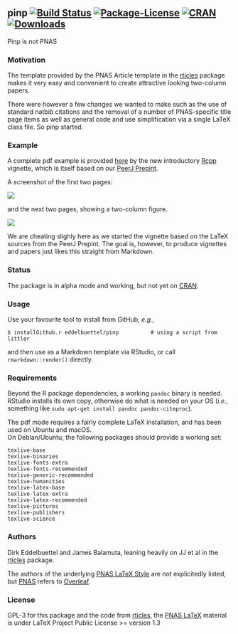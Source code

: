 ## pinp [![Build Status](https://travis-ci.org/eddelbuettel/pinp.svg)](https://travis-ci.org/eddelbuettel/pinp) [![Package-License](http://img.shields.io/badge/license-GPL--3-brightgreen.svg?style=flat)](http://www.gnu.org/licenses/gpl-3.0.html) [![CRAN](http://www.r-pkg.org/badges/version/pinp)](https://cran.r-project.org/package=pinp) [![Downloads](http://cranlogs.r-pkg.org/badges/pinp?color=brightgreen)](http://www.r-pkg.org/pkg/pinp)

Pinp is not PNAS

### Motivation

The template provided by the PNAS Article template in the
[rticles](https://cran.r-project.org/package=rticles) package makes it very easy and convenient to
create attractive looking two-column papers.

There were however a few changes we wanted to make such as the use of standard natbib citations and
the removal of a number of PNAS-specific title page items as well as general code and use
simplification via a single LaTeX class file.  So pinp started.

### Example

A complete pdf example is provided [here](https://eddelbuettel.github.io/pinp/Rcpp-introduction.pdf)
by the new introductory [Rcpp](http://dirk.eddelbuettel.com/code/rcpp.html) vignette, which is
itself based on our [PeerJ Prepint](https://peerj.com/preprints/3188/).

A screenshot of the first two pages:

![](https://eddelbuettel.github.io/pinp/Rcpp-introduction-p1+2.png)

and the next two pages, showing a two-column figure.

![](https://eddelbuettel.github.io/pinp/Rcpp-introduction-p3+4.png)

We are cheating slighly here as we started the vignette based on the LaTeX sources from the PeerJ Prepint.
The goal is, however, to produce vignettes and papers just likes this straight from Markdown.

### Status

The package is in alpha mode and working, but not yet on [CRAN](https://cran.r-project.org/).

### Usage 

Use your favourite tool to install from GitHub, _e.g._,

```shell
$ installGithub.r eddelbuettel/pinp          # using a script from littler
```

and then use as a Markdown template via RStudio, or call `rmarkdown::render()` directly.

### Requirements

Beyond the R package dependencies, a working `pandoc` binary is needed. RStudio installs
its own copy, otherwise do what is needed on your OS (_i.e._, something like `sudo apt-get
install pandoc pandoc-citeproc`).

The pdf mode requires a fairly complete LaTeX installation, and has been used on Ubuntu and macOS.  
On Debian/Ubuntu, the following packages should provide a working set:

```
texlive-base
texlive-binaries
texlive-fonts-extra
texlive-fonts-recommended
texlive-generic-recommended
texlive-humanities
texlive-latex-base
texlive-latex-extra
texlive-latex-recommended
texlive-pictures
texlive-publishers
texlive-science
```

### Authors

Dirk Eddelbuettel and James Balamuta, leaning heavily on JJ et al in the 
[rticles](https://cran.r-project.org/package=rticles) package.

The authors of the underlying [PNAS LaTeX Style](http://www.pnas.org/site/authors/latex.xhtml) are not 
explicitedly listed, but [PNAS](http://www.pnas.org) refers to [Overleaf](https://www.overleaf.com/).

### License

GPL-3 for this package and the code from [rticles](https://cran.r-project.org/package=rticles),
the [PNAS LaTeX](http://www.pnas.org/site/authors/latex.xhtml) material is under 
LaTeX Project Public License >= version 1.3
